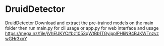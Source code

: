 # DruidDetector
DruidDetector
Download and extract the pre-trained models on the main folder 
then run main.py for cli usage or app.py for web interface and usage
https://mega.nz/file/jVhEUKYC#bz1053qWtBb1TGyippIPHIiN94BJKWTnzvzwGHr3xxY
